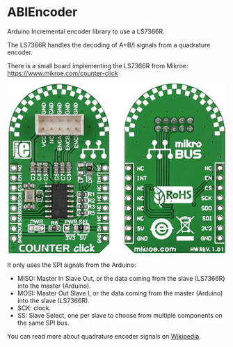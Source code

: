 # ABIEncoder
Arduino Incremental encoder library to use a LS7366R.

The LS7366R handles the decoding of A+B/I signals from a quadrature encoder.

There is a small board implementing the LS7366R from Mikroe: https://www.mikroe.com/counter-click

<img src="https://raw.githubusercontent.com/Ben0it/ABIEncoder/master/Documentation/Mikroe%20Counter%20Click.jpg"/>

It only uses the SPI signals from the Arduino:
 - MISO: Master In Slave Out, or the data coming from the slave (LS7366R) into the master (Arduino).
 - MOSI: Master Out Slave I, or the data coming from the master (Arduino) into the slave (LS7366R).
 - SCK: clock.
 - SS: Slave Select, one per slave to choose from multiple components on the same SPI bus.

You can read more about quadrature encoder signals on <a href="https://en.wikipedia.org/wiki/Rotary_encoder">Wikipedia</a>.

